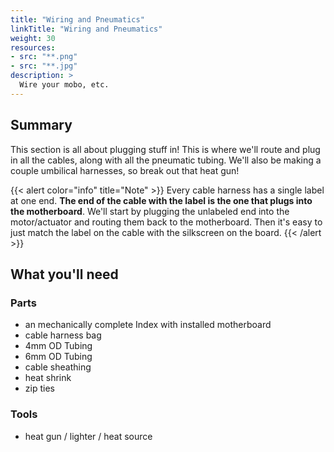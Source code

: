 ```yaml
---
title: "Wiring and Pneumatics"
linkTitle: "Wiring and Pneumatics"
weight: 30
resources:
- src: "**.png"
- src: "**.jpg"
description: >
  Wire your mobo, etc.
---
```


## Summary

This section is all about plugging stuff in! This is where we'll route and plug in all the cables, along with all the pneumatic tubing. We'll also be making a couple umbilical harnesses, so break out that heat gun!

{{< alert color="info" title="Note" >}}
Every cable harness has a single label at one end. **The end of the cable with the label is the one that plugs into the motherboard**. We'll start by plugging the unlabeled end into the motor/actuator and routing them back to the motherboard. Then it's easy to just match the label on the cable with the silkscreen on the board.
{{< /alert >}}

## What you'll need

### Parts

* an mechanically complete Index with installed motherboard
* cable harness bag
* 4mm OD Tubing
* 6mm OD Tubing
* cable sheathing
* heat shrink
* zip ties

### Tools

* heat gun / lighter / heat source

